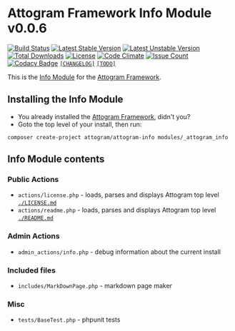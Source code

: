 # Attogram Framework Info Module v0.0.6

[![Build Status](https://travis-ci.org/attogram/attogram-info.svg?branch=master)](https://travis-ci.org/attogram/attogram-info)
[![Latest Stable Version](https://poser.pugx.org/attogram/attogram-info/v/stable)](https://packagist.org/packages/attogram/attogram-info)
[![Latest Unstable Version](https://poser.pugx.org/attogram/attogram-info/v/unstable)](https://packagist.org/packages/attogram/attogram-info)
[![Total Downloads](https://poser.pugx.org/attogram/attogram-info/downloads)](https://packagist.org/packages/attogram/attogram-info)
[![License](https://poser.pugx.org/attogram/attogram-info/license)](https://github.com/attogram/attogram-info/blob/master/LICENSE.md)
[![Code Climate](https://codeclimate.com/github/attogram/attogram-info/badges/gpa.svg)](https://codeclimate.com/github/attogram/attogram-info)
[![Issue Count](https://codeclimate.com/github/attogram/attogram-info/badges/issue_count.svg)](https://codeclimate.com/github/attogram/attogram-info)
[![Codacy Badge](https://api.codacy.com/project/badge/Grade/e9cf59f181944cedb746349dbcffa8a0)](https://www.codacy.com/app/attogram-project/attogram-info?utm_source=github.com&amp;utm_medium=referral&amp;utm_content=attogram/attogram-info&amp;utm_campaign=Badge_Grade)
[`[CHANGELOG]`](https://github.com/attogram/attogram-info/blob/master/CHANGELOG.md)
[`[TODO]`](https://github.com/attogram/attogram-info/blob/master/TODO.md)

This is the [Info Module](https://github.com/attogram/attogram-info) for the
[Attogram Framework](https://github.com/attogram/attogram).

## Installing the Info Module

* You already installed the
  [Attogram Framework](https://github.com/attogram/attogram), didn't you?
* Goto the top level of your install, then run:

```
composer create-project attogram/attogram-info modules/_attogram_info
```

## Info Module contents

### Public Actions

* `actions/license.php` - loads, parses and displays Attogram top level
  [`./LICENSE.md`](https://github.com/attogram/attogram/blob/master/LICENSE.md)
* `actions/readme.php` - loads, parses and displays Attogram top level
  [`./README.md`](https://github.com/attogram/attogram/blob/master/README.md)

### Admin Actions

* `admin_actions/info.php` - debug information about the current install

### Included files

* `includes/MarkDownPage.php` - markdown page maker

### Misc

* `tests/BaseTest.php` - phpunit tests

